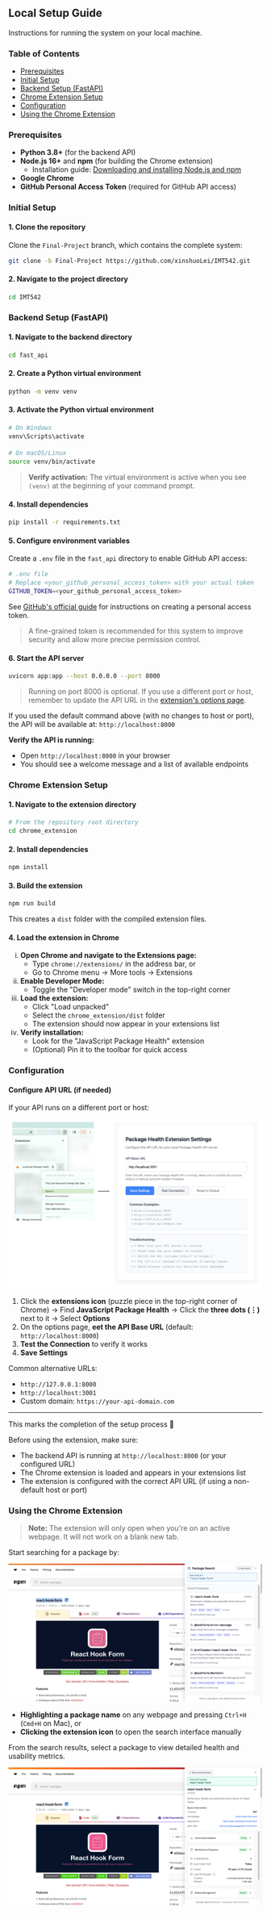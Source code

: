 ## Local Setup Guide

Instructions for running the system on your local machine.

### Table of Contents

- [Prerequisites](#prerequisites)  
- [Initial Setup](#initial-setup)  
- [Backend Setup (FastAPI)](#backend-setup-fastapi)  
- [Chrome Extension Setup](#chrome-extension-setup)  
- [Configuration](#configuration)  
- [Using the Chrome Extension](#using-the-chrome-extension)  


### Prerequisites

- **Python 3.8+** (for the backend API)  
- **Node.js 16+** and **npm** (for building the Chrome extension)  
  - Installation guide: [Downloading and installing Node.js and npm](https://docs.npmjs.com/downloading-and-installing-node-js-and-npm)  
- **Google Chrome**
- **GitHub Personal Access Token** (required for GitHub API access)  

### Initial Setup

#### 1. Clone the repository

Clone the `Final-Project` branch, which contains the complete system:

```bash
git clone -b Final-Project https://github.com/xinshuoLei/IMT542.git
```

#### 2. Navigate to the project directory

```bash
cd IMT542
```

### Backend Setup (FastAPI)

#### 1. Navigate to the backend directory

```bash
cd fast_api
```

#### 2. Create a Python virtual environment

```bash
python -m venv venv
```

#### 3. Activate the Python virtual environment

```bash
# On Windows
venv\Scripts\activate

# On macOS/Linux
source venv/bin/activate
```

> **Verify activation:** The virtual environment is active when you see `(venv)` at the beginning of your command prompt.

#### 4. Install dependencies

```bash
pip install -r requirements.txt
```

#### 5. Configure environment variables

Create a `.env` file in the `fast_api` directory to enable GitHub API access:

```bash
# .env file
# Replace <your_github_personal_access_token> with your actual token
GITHUB_TOKEN=<your_github_personal_access_token>
```

See [GitHub's official guide](https://docs.github.com/en/authentication/keeping-your-account-and-data-secure/managing-your-personal-access-tokens#creating-a-fine-grained-personal-access-token) for instructions on creating a personal access token.

> A fine-grained token is recommended for this system to improve security and allow more precise permission control.

#### 6. Start the API server

```bash
uvicorn app:app --host 0.0.0.0 --port 8000
```

> Running on port 8000 is optional. If you use a different port or host, remember to update the API URL in the [extension's options page](#configure-api-url-if-needed).

If you used the default command above (with no changes to host or port), the API will be available at: `http://localhost:8000`

**Verify the API is running:**

- Open `http://localhost:8000` in your browser  
- You should see a welcome message and a list of available endpoints  

### Chrome Extension Setup

#### 1. Navigate to the extension directory

```bash
# From the repository root directory
cd chrome_extension
```

#### 2. Install dependencies

```bash
npm install
```

#### 3. Build the extension

```bash
npm run build
```

This creates a `dist` folder with the compiled extension files.

#### 4. Load the extension in Chrome

<ol type="i">
  <li><strong>Open Chrome and navigate to the Extensions page:</strong>
    <ul>
      <li>Type <code>chrome://extensions/</code> in the address bar, or</li>
      <li>Go to Chrome menu → More tools → Extensions</li>
    </ul>
  </li>
  <li><strong>Enable Developer Mode:</strong>
    <ul>
      <li>Toggle the "Developer mode" switch in the top-right corner</li>
    </ul>
  </li>
  <li><strong>Load the extension:</strong>
    <ul>
      <li>Click "Load unpacked"</li>
      <li>Select the <code>chrome_extension/dist</code> folder</li>
      <li>The extension should now appear in your extensions list</li>
    </ul>
  </li>
  <li><strong>Verify installation:</strong>
    <ul>
      <li>Look for the "JavaScript Package Health" extension</li>
      <li>(Optional) Pin it to the toolbar for quick access</li>
    </ul>
  </li>
</ol>

### Configuration

#### Configure API URL (if needed)

If your API runs on a different port or host:

![Extension Options](../documentations/images/extension_options.png)

1. Click the **extensions icon** (puzzle piece in the top-right corner of Chrome) →  Find **JavaScript Package Health** →  Click the **three dots (⋮)** next to it →  Select **Options**
1. On the options page, **eet the API Base URL** (default: `http://localhost:8000`)  
2. **Test the Connection** to verify it works  
3. **Save Settings**  

Common alternative URLs:
- `http://127.0.0.1:8000`  
- `http://localhost:3001`  
- Custom domain: `https://your-api-domain.com`  

---

This marks the completion of the setup process 🎉 

Before using the extension, make sure:

- The backend API is running at `http://localhost:8000` (or your configured URL)
- The Chrome extension is loaded and appears in your extensions list
- The extension is configured with the correct API URL (if using a non-default host or port)

### Using the Chrome Extension

> **Note:** The extension will only open when you're on an active webpage. It will not work on a blank new tab.

Start searching for a package by:

![System Demo](../documentations/images/chrome_extension_search.png)

- **Highlighting a package name** on any webpage and pressing `Ctrl+H` (`Cmd+H` on Mac), or  
- **Clicking the extension icon** to open the search interface manually  

From the search results, select a package to view detailed health and usability metrics.

![System Demo](../documentations/images/chrome_extension_score.png)



